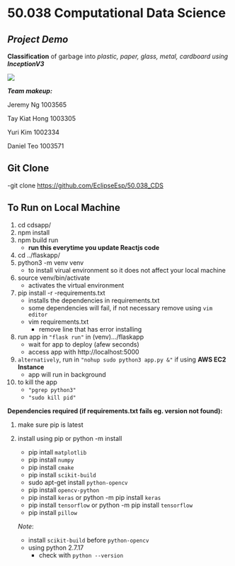 # **50.038 Computational Data Science**

## *Project Demo*

**Classification** of garbage into *plastic, paper, glass, metal, cardboard using* ***InceptionV3***

<span style="display:block;">
  <img src="images/home_demo_large.gif"/>
</span>

***Team makeup:***

Jeremy Ng 1003565

Tay Kiat Hong 1003305

Yuri Kim 1002334

Daniel Teo 1003571

## Git Clone

-git clone https://github.com/EclipseEsp/50.038_CDS

## To Run on Local Machine

1. cd cdsapp/
2. npm install
3. npm build run
    - **run this everytime you update Reactjs code**
4. cd ../flaskapp/
5. python3 -m venv venv
    - to install virual environment so it does not affect your local machine
6. source venv/bin/activate
    - activates the virtual environment  
7. pip install -r -requirements.txt
    - installs the dependencies in requirements.txt
    - some dependencies will fail, if not necessary remove using `vim editor`
    - vim requirements.txt
        - remove line that has error installing
8. run app in `"flask run"` in (venv).../flaskapp
    - wait for app to deploy (afew seconds)
    - access app with http://localhost:5000
9. `alternatively`, run in `"nohup sudo python3 app.py &"` if using **AWS EC2 Instance**
    - app will run in background
10. to kill the app
    - `"pgrep python3"`
    - `"sudo kill pid"`

**Dependencies required (if requirements.txt fails eg. version not found):**

1. make sure pip is latest
2. install using pip or python -m install
    - pip intall `matplotlib`
    - pip install `numpy`
    - pip install `cmake`
    - pip install `scikit-build`
    - sudo apt-get install `python-opencv`
    - pip install `opencv-python`
    - pip install `keras` or python -m pip install `keras`
    - pip install `tensorflow` or python -m pip install `tensorflow`
    - pip install `pillow`

    *Note*: 
    - install `scikit-build` before `python-opencv`
    - using python 2.7.17
        - check with `python --version`


